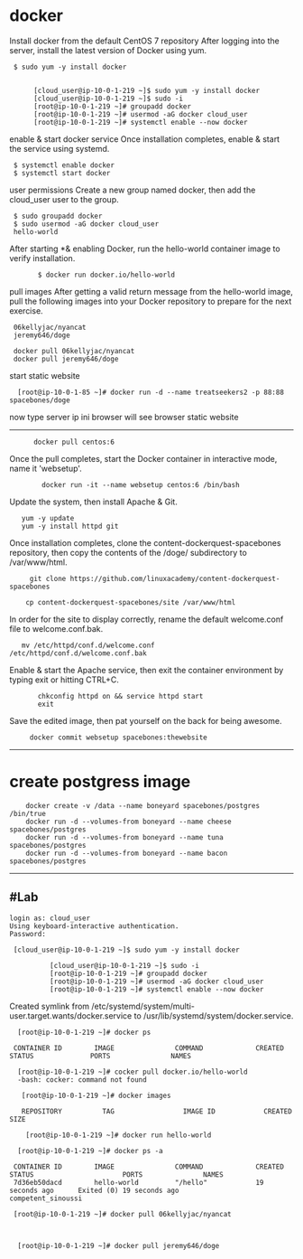# docker

Install docker from the default CentOS 7 repository
After logging into the server, install the latest version of Docker using yum.


     $ sudo yum -y install docker


          [cloud_user@ip-10-0-1-219 ~]$ sudo yum -y install docker
          [cloud_user@ip-10-0-1-219 ~]$ sudo -i
          [root@ip-10-0-1-219 ~]# groupadd docker
          [root@ip-10-0-1-219 ~]# usermod -aG docker cloud_user
          [root@ip-10-0-1-219 ~]# systemctl enable --now docker



enable & start docker service
Once installation completes, enable & start the service using systemd.

     $ systemctl enable docker
     $ systemctl start docker

user permissions
Create a new group named docker, then add the cloud_user user to the group.

     $ sudo groupadd docker
     $ sudo usermod -aG docker cloud_user
     hello-world

After starting *& enabling Docker, run the hello-world container image to verify installation.

           $ docker run docker.io/hello-world

pull images
After getting a valid return message from the hello-world image, pull the following images into your Docker repository to prepare for the next exercise.

     06kellyjac/nyancat
     jeremy646/doge

     docker pull 06kellyjac/nyancat
     docker pull jeremy646/doge

start static website 

      [root@ip-10-0-1-85 ~]# docker run -d --name treatseekers2 -p 88:88 spacebones/doge

now type server ip ini browser will see browser static website


------------------------------------------

          docker pull centos:6
          
Once the pull completes, start the Docker container in interactive mode, name it 'websetup'.

            docker run -it --name websetup centos:6 /bin/bash
            
Update the system, then install Apache & Git.

       yum -y update
       yum -y install httpd git
       
Once installation completes, clone the content-dockerquest-spacebones repository, then copy the contents of the /doge/ subdirectory to /var/www/html.

         git clone https://github.com/linuxacademy/content-dockerquest-spacebones
         
        cp content-dockerquest-spacebones/site /var/www/html
        
In order for the site to display correctly, rename the default welcome.conf file to welcome.conf.bak.

       mv /etc/httpd/conf.d/welcome.conf /etc/httpd/conf.d/welcome.conf.bak
       
Enable & start the Apache service, then exit the container environment by typing exit or hitting CTRL+C.

           chkconfig httpd on && service httpd start
           exit
           
Save the edited image, then pat yourself on the back for being awesome.

         docker commit websetup spacebones:thewebsite
 
 -----------------------------
 # create postgress image 
 
 
        docker create -v /data --name boneyard spacebones/postgres /bin/true
        docker run -d --volumes-from boneyard --name cheese spacebones/postgres
        docker run -d --volumes-from boneyard --name tuna spacebones/postgres
        docker run -d --volumes-from boneyard --name bacon spacebones/postgres


--------------------------------------------------------------------------------
#Lab
--------------------------------------------------------------------------------

    login as: cloud_user
    Using keyboard-interactive authentication.
    Password:
    
     [cloud_user@ip-10-0-1-219 ~]$ sudo yum -y install docker
     
              [cloud_user@ip-10-0-1-219 ~]$ sudo -i
              [root@ip-10-0-1-219 ~]# groupadd docker
              [root@ip-10-0-1-219 ~]# usermod -aG docker cloud_user
              [root@ip-10-0-1-219 ~]# systemctl enable --now docker
              
Created symlink from /etc/systemd/system/multi-user.target.wants/docker.service to /usr/lib/systemd/system/docker.service.

      [root@ip-10-0-1-219 ~]# docker ps
      
     CONTAINER ID        IMAGE               COMMAND             CREATED             STATUS              PORTS               NAMES

      [root@ip-10-0-1-219 ~]# cocker pull docker.io/hello-world
      -bash: cocker: command not found

       [root@ip-10-0-1-219 ~]# docker images
         
       REPOSITORY          TAG                 IMAGE ID            CREATED             SIZE
        
        [root@ip-10-0-1-219 ~]# docker run hello-world
        
      [root@ip-10-0-1-219 ~]# docker ps -a
      
     CONTAINER ID        IMAGE               COMMAND             CREATED             STATUS                      PORTS               NAMES
     7d36eb50dacd        hello-world         "/hello"            19 seconds ago      Exited (0) 19 seconds ago                               competent_sinoussi

     [root@ip-10-0-1-219 ~]# docker pull 06kellyjac/nyancat
     


      [root@ip-10-0-1-219 ~]# docker pull jeremy646/doge
      
      
